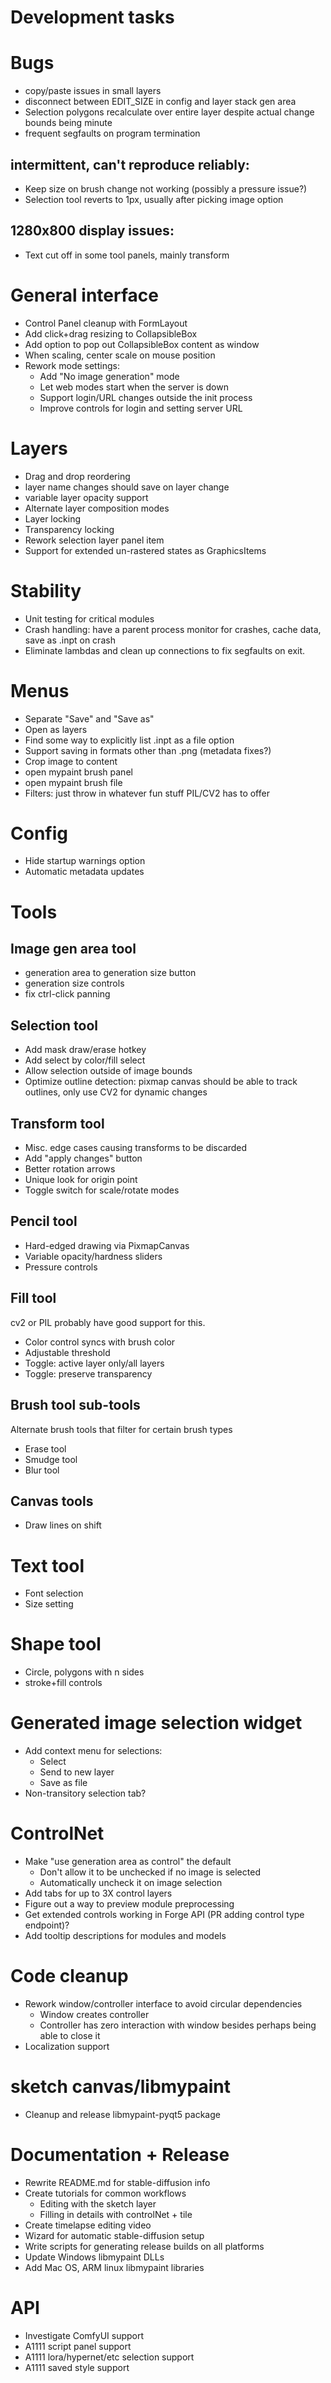 # Development tasks

# Bugs
- copy/paste issues in small layers
- disconnect between EDIT_SIZE in config and layer stack gen area
- Selection polygons recalculate over entire layer despite actual change bounds being minute
- frequent segfaults on program termination

## intermittent, can't reproduce reliably:
- Keep size on brush change not working (possibly a pressure issue?)
- Selection tool reverts to 1px, usually after picking image option

## 1280x800 display issues:
- Text cut off in some tool panels, mainly transform

# General interface
- Control Panel cleanup with FormLayout
- Add click+drag resizing to CollapsibleBox
- Add option to pop out CollapsibleBox content as window
- When scaling, center scale on mouse position
- Rework mode settings:
    * Add "No image generation" mode
    * Let web modes start when the server is down
    * Support login/URL changes outside the init process
    * Improve controls for login and setting server URL

# Layers
- Drag and drop reordering
- layer name changes should save on layer change
- variable layer opacity support
- Alternate layer composition modes
- Layer locking
- Transparency locking
- Rework selection layer panel item
- Support for extended un-rastered states as GraphicsItems

# Stability
- Unit testing for critical modules
- Crash handling: have a parent process monitor for crashes, cache data, save as .inpt on crash
- Eliminate lambdas and clean up connections to fix segfaults on exit.

# Menus
- Separate "Save" and "Save as"
- Open as layers
- Find some way to explicitly list .inpt as a file option
- Support saving in formats other than .png (metadata fixes?)
- Crop image to content
- open mypaint brush panel
- open mypaint brush file
- Filters: just throw in whatever fun stuff PIL/CV2 has to offer

# Config
- Hide startup warnings option
- Automatic metadata updates

# Tools
## Image gen area tool
- generation area to generation size button
- generation size controls
- fix ctrl-click panning

## Selection tool
- Add mask draw/erase hotkey
- Add select by color/fill select
- Allow selection outside of image bounds
- Optimize outline detection: pixmap canvas should be able to track outlines,
  only use CV2 for dynamic changes

## Transform tool
- Misc. edge cases causing transforms to be discarded
- Add "apply changes" button
- Better rotation arrows
- Unique look for origin point
- Toggle switch for scale/rotate modes

## Pencil tool
- Hard-edged drawing via PixmapCanvas
- Variable opacity/hardness sliders
- Pressure controls
  
## Fill tool
cv2 or PIL probably have good support for this.
- Color control syncs with brush color
- Adjustable threshold
- Toggle: active layer only/all layers
- Toggle: preserve transparency
  
## Brush tool sub-tools
Alternate brush tools that filter for certain brush types
- Erase tool
- Smudge tool
- Blur tool

## Canvas tools
- Draw lines on shift

# Text tool
- Font selection
- Size setting

# Shape tool
- Circle, polygons with n sides
- stroke+fill controls

# Generated image selection widget
- Add context menu for selections:
    * Select
    * Send to new layer
    * Save as file
- Non-transitory selection tab?

# ControlNet
- Make "use generation area as control" the default
    - Don't allow it to be unchecked if no image is selected
    - Automatically uncheck it on image selection
- Add tabs for up to 3X control layers
- Figure out a way to preview module preprocessing
- Get extended controls working in Forge API (PR adding control type endpoint)?
- Add tooltip descriptions for modules and models

# Code cleanup
- Rework window/controller interface to avoid circular dependencies
    * Window creates controller
    * Controller has zero interaction with window besides perhaps being able to close it
- Localization support

# sketch canvas/libmypaint
- Cleanup and release libmypaint-pyqt5 package

# Documentation + Release
- Rewrite README.md for stable-diffusion info
- Create tutorials for common workflows
    * Editing with the sketch layer
    * Filling in details with controlNet + tile
- Create timelapse editing video
- Wizard for automatic stable-diffusion setup
- Write scripts for generating release builds on all platforms
- Update Windows libmypaint DLLs
- Add Mac OS, ARM linux libmypaint libraries

# API
- Investigate ComfyUI support
- A1111 script panel support
- A1111 lora/hypernet/etc selection support
- A1111 saved style support

